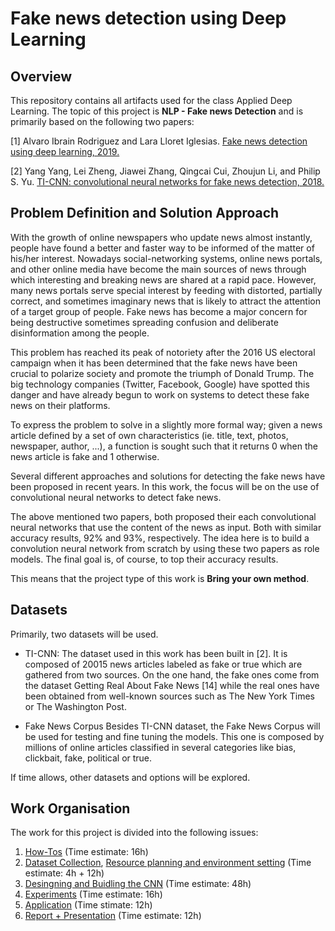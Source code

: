 # Fake news detection using Deep Learning
## Overview
This repository contains all artifacts used for the class Applied Deep Learning. The topic of this project is **NLP - Fake news Detection** and is primarily based on the following two papers:

[1]  Alvaro Ibrain Rodriguez and Lara Lloret Iglesias. [Fake news detection using deep learning, 2019.](https://arxiv.org/abs/1910.03496)

[2]  Yang Yang, Lei Zheng, Jiawei Zhang, Qingcai Cui, Zhoujun Li, and Philip S. Yu. [TI-CNN: convolutional neural networks for fake news detection, 2018.](https://arxiv.org/abs/1806.00749)

## Problem Definition and Solution Approach
With the growth of online newspapers who update news almost instantly, people have found a better and faster way to be informed of the matter of his/her interest. Nowadays social-networking systems, online news portals, and other online media have become the main sources of news through which interesting and breaking news are shared at a rapid pace. However, many news portals serve special interest by feeding with distorted, partially correct, and sometimes imaginary news that is likely to attract the attention of a target group of people. Fake news has become a major concern for being destructive sometimes spreading confusion and deliberate disinformation among the people.

This problem has reached its peak of notoriety after the 2016 US electoral campaign when it has been determined that the fake news have been crucial to polarize society and promote the triumph of Donald Trump. The big technology companies (Twitter, Facebook, Google) have spotted this danger and have already begun to work on systems to detect these fake news on their platforms.

To express the problem to solve in a slightly more formal way; given a news article defined by a set of own characteristics (ie. title, text, photos, newspaper, author, ...), a function is sought such that it returns 0 when the news article is fake and 1 otherwise.

Several different approaches and solutions for detecting the fake news have been proposed in recent years. In this work, the focus will be on the use of convolutional neural networks to detect fake news. 

The above mentioned two papers, both proposed their each convolutional neural networks that use the content of the news as input. Both with similar accuracy results, 92% and 93%, respectively. The idea here is to build a convolution neural network from scratch by using these two papers as role models. The final goal is, of course, to top their accuracy results. 

This means that the project type of this work is **Bring your own method**.

## Datasets
Primarily, two datasets will be used.

* TI-CNN: 
The dataset used in this work has been built in [2]. It is composed of 20015 news articles labeled as fake or true which are gathered from two sources. On the one hand, the fake ones come from the dataset Getting Real About Fake News [14] while the real ones have been obtained from well-known sources such as The New York Times or The Washington Post.

* Fake News Corpus
Besides TI-CNN dataset, the Fake News Corpus will be used for testing and fine tuning the models. This one is
composed by millions of online articles classified in several categories like bias, clickbait, fake, political or true.

If time allows, other datasets and options will be explored.

## Work Organisation
The work for this project is divided into the following issues:
1. [How-Tos](https://github.com/acoj1993/fake-news-deeplearning/issues/1) (Time estimate: 16h)
2. [Dataset Collection](https://github.com/acoj1993/fake-news-deeplearning/issues/2), [Resource planning and environment setting](https://github.com/acoj1993/fake-news-deeplearning/issues/3) (Time estimate: 4h + 12h)
2. [Desingning and Buidling the CNN](https://github.com/acoj1993/fake-news-deeplearning/issues/4) (Time estimate: 48h) 
3. [Experiments](https://github.com/acoj1993/fake-news-deeplearning/issues/5) (Time estimate: 16h)
5. [Application](https://github.com/acoj1993/fake-news-deeplearning/issues/6) (Time stimate: 12h)
6. [Report + Presentation](https://github.com/acoj1993/fake-news-deeplearning/issues/7) (Time estimate: 12h)

